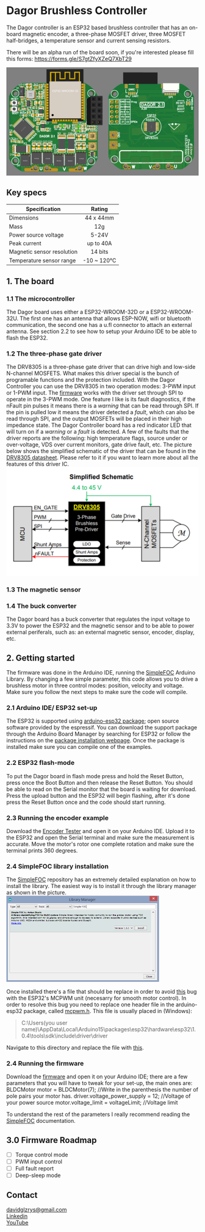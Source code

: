 ﻿# Dagor Brushless Controller
The Dagor controller is an ESP32 based brushless controller that has an on-board magnetic encoder, a three-phase MOSFET driver, three MOSFET half-bridges, a temperature sensor and current sensing resistors.

There will be an alpha run of the board soon, if you're interested please fill this forms: https://forms.gle/S7gtZfyXZeQ7XbT29

![DagorBoard](Images/Dagor2.1.png)

## Key specs
| Specification    | Rating          |
| ------------- |:-------------:|
| Dimensions      | 44 x 44mm |
| Mass    | 12g |
| Power source voltage      | 5-24V |
| Peak current   | up to 40A |
| Magnetic sensor resolution | 14 bits |
| Temperature sensor range | -10 ~ 120°C |

## 1. The board

### 1.1 The microcontroller
The Dagor board uses either a ESP32-WROOM-32D or a ESP32-WROOM-32U. The first one has an antenna that allows ESP-NOW, wifi or bluetooth communication, the second one has a u.fl connector to attach an external antenna. See section 2.2 to see how to setup your Arduino IDE to be able to flash the ESP32. 

### 1.2 The three-phase gate driver
The DRV8305 is a three-phase gate driver that can drive high and low-side N-channel MOSFETS. What makes this driver special is the bunch of programable functions and the protection included.
With the Dagor Controller you can use the DRV8305 in two operation modes: 3-PWM input or 1-PWM input. The [firmware](Firmware/D021F022/D021F022.ino) works with the driver set through SPI to operate in the 3-PWM mode.
One feature I like is its fault diagnostics, if the nFault pin pulses it means there is a *warning* that can be read through SPI. If the pin is pulled low it means the driver detected a *fault*, which can also be read through SPI, and the output MOSFETs will be placed in their high impedance state.
The Dagor Controller board has a red indicator LED that will turn on if a *warning* or a *fault* is detected.
A few of the faults that the driver reports are the following: high temperature flags, source under or over-voltage, VDS over current monitors, gate drive fault, etc.
The picture below shows the simplified schematic of the driver that can be found in the [DRV8305 datasheet](https://www.ti.com/lit/ds/symlink/drv8305.pdf?ts=1593641896221&ref_url=https%253A%252F%252Fwww.google.com%252F). Please refer to it if you want to learn more about all the features of this driver IC.
![DRV8305](Images/DRV8305Schematic.PNG)

### 1.3 The magnetic sensor

### 1.4 The buck converter
The Dagor board has a buck converter that regulates the input voltage to 3.3V to power the ESP32 and the magnetic sensor and to be able to power external periferals, such as: an external magnetic sensor, encoder, display, etc.

## 2. Getting started
The firmware was done in the Arduino IDE, running the [SimpleFOC](https://simplefoc.com) Arduino Library. By changing a few simple parameter, this code allows you to drive a brushless motor in three control modes: position, velocity and voltage. Make sure you follow the next steps to make sure the code will compile.

### 2.1 Arduino IDE/ ESP32 set-up
The ESP32 is supported using [arduino-esp32 package](https://github.com/espressif/arduino-esp32); open source software provided by the espressif. You can download the support package through the Arduino Board Manager by searching for ESP32 or follow the instructions on the [package installation webpage](https://github.com/espressif/arduino-esp32#installation-instructions). Once the package is installed make sure you can compile one of the examples.

### 2.2 ESP32 flash-mode
To put the Dagor board in flash mode press and hold the Reset Button, press once the Boot Button and then release the Reset Button. You should be able to read on the Serial monitor that the board is waiting for download. Press the upload button and the ESP32 will begin flashing, after it's done press the Reset Button once and the code should start running. 

### 2.3 Running the encoder example
Download the [Encoder Tester](JC01F05/JC01F05.ino) and open it on your Arduino IDE. Upload it to the ESP32 and open the Serial terminal and make sure the measurement is accurate. Move the motor's rotor one complete rotation and make sure the terminal prints 360 degrees. 

### 2.4 SimpleFOC library installation
The [SimpleFOC](https://github.com/simplefoc) repository has an extremely detailed explanation on how to install the library. The easiest way is to install it through the library manager as shown in the picture. 
<img src="Images/LibraryManager.PNG" width=400>

Once installed there's a file that should be replace in order to avoid [this](https://github.com/espressif/arduino-esp32/issues/3743) bug with the ESP32's MCPWM unit (necesarry for smooth motor control). In order to resolve this bug you need to replace one header file in the arduino-esp32 package, called [mcpwm.h](Dependencies/mcpwm.h).
This file is usually placed in (Windows): 

>C:\Users\(you user name)\AppData\Local\Arduino15\packages\esp32\hardware\esp32\1.0.4\tools\sdk\include\driver\driver

Navigate to this directory and replace the file with [this](Dependencies/mcpwm.h).

### 2.4 Running the firmware
Download the [firmware](Firmware/D021F022/D021F022.ino) and open it on your Arduino IDE; there are a few parameters that you will have to tweak for your set-up, the main ones are:
    BLDCMotor motor = BLDCMotor(7); //Write in the parenthesis the number of pole pairs your motor has.
    driver.voltage_power_supply = 12;   //Voltage of your power source
    motor.voltage_limit = voltageLimit;   //Voltage limit
    
To understand the rest of the parameters I really recommend reading the [SimpleFOC](https://docs.simplefoc.com/) documentation. 

## 3.0 Firmware Roadmap
- [ ] Torque control mode
- [ ] PWM input control
- [ ] Full fault report
- [ ] Deep-sleep mode

## Contact 
davidglzrys@gmail.com  
[Linkedin](https://www.linkedin.com/in/david-g-reyes/)  
[YouTube](https://www.youtube.com/channel/UC4gsPZan2T4v5LpJ5J_t7sQ/featured)
